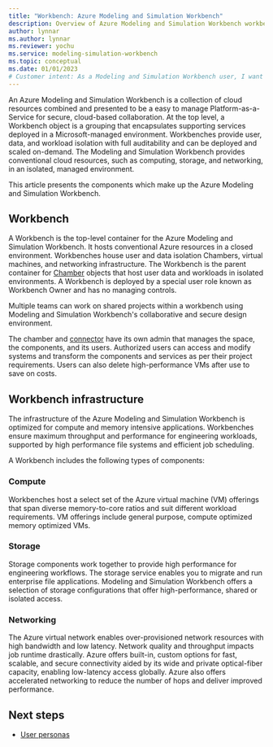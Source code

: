 ```yaml
---
title: "Workbench: Azure Modeling and Simulation Workbench"
description: Overview of Azure Modeling and Simulation Workbench workbench component.
author: lynnar
ms.author: lynnar
ms.reviewer: yochu
ms.service: modeling-simulation-workbench
ms.topic: conceptual
ms.date: 01/01/2023
# Customer intent: As a Modeling and Simulation Workbench user, I want to understand  workbench components.
---
```


An Azure Modeling and Simulation Workbench is a collection of cloud resources combined and presented to be a easy to manage Platform-as-a-Service for secure, cloud-based collaboration. At the top level, a Workbench object is a grouping that encapsulates supporting services deployed in a Microsoft-managed environment.  Workbenches provide user, data, and workload isolation with full auditability and can be deployed and scaled on-demand.  The Modeling and Simulation Workbench provides conventional cloud resources, such as computing, storage, and networking, in an isolated, managed environment.

This article presents the components which make up the Azure Modeling and Simulation Workbench.

## Workbench

A Workbench is the top-level container for the Azure Modeling and Simulation Workbench.  It hosts conventional Azure resources in a closed environment.  Workbenches house user and data isolation Chambers, virtual machines, and networking infrastructure.  The Workbench is the parent container for [Chamber](./concept-chamber.md) objects that host user data and workloads in isolated environments.  A Workbench is deployed by a special user role known as Workbench Owner and has no managing controls.

Multiple teams can work on shared projects within a workbench using Modeling and Simulation Workbench's collaborative and secure design environment.

The chamber and [connector](./concept-connector.md) have its own admin that manages the space, the components, and its users. Authorized users can access and modify systems and transform the components and services as per their project requirements. Users can also delete high-performance VMs after use to save on costs.

## Workbench infrastructure

The infrastructure of the Azure Modeling and Simulation Workbench is optimized for compute and memory intensive applications. Workbenches ensure maximum throughput and performance for engineering workloads, supported by high performance file systems and efficient job scheduling.

A Workbench includes the following types of components:

### Compute

Workbenches host a select set of the Azure virtual machine (VM) offerings that span diverse memory-to-core ratios and suit different workload requirements. VM offerings include general purpose, compute optimized memory optimized VMs.

### Storage

Storage components work together to provide high performance for engineering workflows. The storage service enables you to migrate and run enterprise file applications.  Modeling and Simulation Workbench offers a selection of storage configurations that offer high-performance, shared or isolated access.

### Networking

The Azure virtual network enables over-provisioned network resources with high bandwidth and low latency. Network quality and throughput impacts job runtime drastically. Azure offers built-in, custom options for fast, scalable, and secure connectivity aided by its wide and private optical-fiber capacity, enabling low-latency access globally. Azure also offers accelerated networking to reduce the number of hops and deliver improved performance.
<!-- 
- [Azure ExpressRoute](/azure/expressroute/expressroute-introduction) - The network service creates private connections between the infrastructure on-premises without traversing the public internet. The service offers immense reliability, quicker speeds, and lower latencies than regular internet connections.

- [Azure VPN](/azure/vpn-gateway/vpn-gateway-about-vpngateways) - A VPN gateway is a specific type of virtual network gateway, sending encrypted traffic between an Azure virtual network and an on-premises network over the public network.

- Remote desktop service - As robust security is mandatory to protect IP within and outside chambers, remote desktop access needs to be secured, with custom restrictions on data transfer through the sessions. Customer IT admins can enable multifactor authentication through [Microsoft Entra ID](/azure/active-directory/) and provision role assignments to Modeling and Simulation Workbench users. -->

## Next steps

- [User personas](./concept-user-personas.md)
